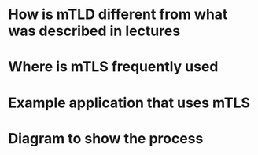 # How is mTLD different from what was described in lectures

# Where is mTLS frequently used

# Example application that uses mTLS

# Diagram to show the process

